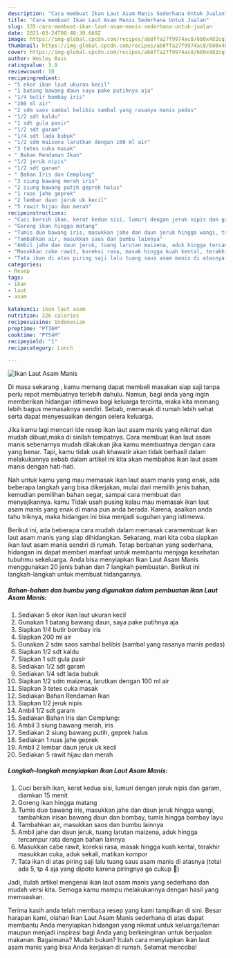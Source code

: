 ```yaml
---
description: "Cara membuat Ikan Laut Asam Manis Sederhana Untuk Jualan"
title: "Cara membuat Ikan Laut Asam Manis Sederhana Untuk Jualan"
slug: 335-cara-membuat-ikan-laut-asam-manis-sederhana-untuk-jualan
date: 2021-03-24T00:48:30.669Z
image: https://img-global.cpcdn.com/recipes/ab8ffa27f9974ac8/680x482cq70/ikan-laut-asam-manis-foto-resep-utama.jpg
thumbnail: https://img-global.cpcdn.com/recipes/ab8ffa27f9974ac8/680x482cq70/ikan-laut-asam-manis-foto-resep-utama.jpg
cover: https://img-global.cpcdn.com/recipes/ab8ffa27f9974ac8/680x482cq70/ikan-laut-asam-manis-foto-resep-utama.jpg
author: Wesley Bass
ratingvalue: 3.9
reviewcount: 10
recipeingredient:
- "5 ekor ikan laut ukuran kecil"
- "1 batang bawang daun saya pake putihnya aja"
- "1/4 butir bombay iris"
- "200 ml air"
- "2 sdm saos sambal belibis sambal yang rasanya manis pedas"
- "1/2 sdt kaldu"
- "1 sdt gula pasir"
- "1/2 sdt garam"
- "1/4 sdt lada bubuk"
- "1/2 sdm maizena larutkan dengan 100 ml air"
- "3 tetes cuka masak"
- " Bahan Rendaman Ikan"
- "1/2 jeruk nipis"
- "1/2 sdt garam"
- " Bahan Iris dan Cemplung"
- "3 siung bawang merah iris"
- "2 siung bawang putih geprek halus"
- "1 ruas jahe geprek"
- "2 lembar daun jeruk uk kecil"
- "5 rawit hijau dan merah"
recipeinstructions:
- "Cuci bersih ikan, kerat kedua sisi, lumuri dengan jeruk nipis dan garam, diamkan 15 menit"
- "Goreng ikan hingga matang"
- "Tumis duo bawang iris, masukkan jahe dan daun jeruk hingga wangi, tambahkan irisan bawang daun dan bombay, tumis hingga bombay layu"
- "Tambahkan air, masukkan saos dan bumbu lainnya"
- "Ambil jahe dan daun jeruk, tuang larutan maizena, aduk hingga tercampur rata dengan bahan lainnya"
- "Masukkan cabe rawit, koreksi rasa, masak hingga kuah kental, terakhir masukkan cuka, aduk sekali, matikan kompor"
- "Tata ikan di atas piring saji lalu tuang saus asam manis di atasnya (total ada 5, tp 4 aja yang dipoto karena piringnya ga cukup 🤭)"
categories:
- Resep
tags:
- ikan
- laut
- asam

katakunci: ikan laut asam 
nutrition: 226 calories
recipecuisine: Indonesian
preptime: "PT36M"
cooktime: "PT54M"
recipeyield: "1"
recipecategory: Lunch

---
```



![Ikan Laut Asam Manis](https://img-global.cpcdn.com/recipes/ab8ffa27f9974ac8/680x482cq70/ikan-laut-asam-manis-foto-resep-utama.jpg)

Di masa  sekarang , kamu memang dapat membeli masakan siap saji tanpa perlu repot membuatnya terlebih dahulu. Namun, bagi anda yang ingin memberikan hidangan istimewa bagi keluarga tercinta, maka kita memang lebih bagus memasaknya sendiri. Sebab, memasak di rumah lebih sehat serta dapat menyesuaikan dengan selera keluarga.

Jika kamu lagi mencari ide resep ikan laut asam manis yang nikmat dan mudah dibuat,maka di sinilah tempatnya. Cara membuat ikan laut asam manis  sebenarnya mudah dilakukan jika kamu membuatnya dengan cara yang benar. Tapi, kamu tidak usah khawatir akan tidak berhasil dalam melakukannya 
sebab dalam artikel ini kita akan membahas ikan laut asam manis dengan hati-hati.  



Nah untuk kamu yang mau memasak ikan laut asam manis yang enak, ada beberapa langkah yang bisa dikerjakan, mulai dari memilih jenis bahan, kemudian pemilihan bahan segar, sampai cara membuat dan menyajikannya. kamu Tidak usah pusing kalau mau memasak ikan laut asam manis yang enak di mana pun anda berada. Karena, asalkan anda  tahu triknya, maka hidangan ini bisa menjadi suguhan yang istimewa.

Berikut ini, ada beberapa cara mudah dalam memasak caramembuat ikan laut asam manis yang siap dihidangkan. Sekarang, mari kita coba siapkan ikan laut asam manis sendiri di rumah. Tetap berbahan yang sederhana, hidangan ini dapat memberi manfaat untuk membantu menjaga kesehatan tubuhmu sekeluarga. Anda bisa menyiapkan Ikan Laut Asam Manis menggunakan 20 jenis bahan dan 7 langkah pembuatan. Berikut ini langkah-langkah untuk membuat hidangannya.

<!--inarticleads1-->

##### Bahan-bahan dan bumbu yang digunakan dalam pembuatan Ikan Laut Asam Manis:

1. Sediakan 5 ekor ikan laut ukuran kecil
1. Gunakan 1 batang bawang daun, saya pake putihnya aja
1. Siapkan 1/4 butir bombay iris
1. Siapkan 200 ml air
1. Gunakan 2 sdm saos sambal belibis (sambal yang rasanya manis pedas)
1. Siapkan 1/2 sdt kaldu
1. Siapkan 1 sdt gula pasir
1. Sediakan 1/2 sdt garam
1. Sediakan 1/4 sdt lada bubuk
1. Siapkan 1/2 sdm maizena, larutkan dengan 100 ml air
1. Siapkan 3 tetes cuka masak
1. Sediakan  Bahan Rendaman Ikan
1. Siapkan 1/2 jeruk nipis
1. Ambil 1/2 sdt garam
1. Sediakan  Bahan Iris dan Cemplung:
1. Ambil 3 siung bawang merah, iris
1. Sediakan 2 siung bawang putih, geprek halus
1. Sediakan 1 ruas jahe geprek
1. Ambil 2 lembar daun jeruk uk kecil
1. Sediakan 5 rawit hijau dan merah




<!--inarticleads2-->

##### Langkah-langkah menyiapkan Ikan Laut Asam Manis:

1. Cuci bersih ikan, kerat kedua sisi, lumuri dengan jeruk nipis dan garam, diamkan 15 menit
1. Goreng ikan hingga matang
1. Tumis duo bawang iris, masukkan jahe dan daun jeruk hingga wangi, tambahkan irisan bawang daun dan bombay, tumis hingga bombay layu
1. Tambahkan air, masukkan saos dan bumbu lainnya
1. Ambil jahe dan daun jeruk, tuang larutan maizena, aduk hingga tercampur rata dengan bahan lainnya
1. Masukkan cabe rawit, koreksi rasa, masak hingga kuah kental, terakhir masukkan cuka, aduk sekali, matikan kompor
1. Tata ikan di atas piring saji lalu tuang saus asam manis di atasnya (total ada 5, tp 4 aja yang dipoto karena piringnya ga cukup 🤭)




Jadi, itulah artikel mengenai  ikan laut asam manis  yang sederhana dan mudah versi kita. Semoga kamu mampu melakukannya dengan hasil yang memuaskan. 

Terima kasih anda telah membaca resep yang kami tampilkan di sini. Besar harapan kami, olahan  Ikan Laut Asam Manis sederhana di atas dapat membantu Anda menyiapkan hidangan yang nikmat untuk keluarga/teman maupun menjadi inspirasi bagi Anda yang berkeinginan untuk berjualan makanan. Bagaimana? Mudah bukan? Itulah cara menyiapkan ikan laut asam manis yang bisa Anda kerjakan di rumah. Selamat mencoba!

